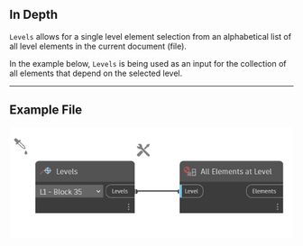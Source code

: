 ## In Depth
`Levels` allows for a single level element selection from an alphabetical list of all level elements in the current document (file).

In the example below, `Levels` is being used as an input for the collection of all elements that depend on the selected level.
___
## Example File

![Levels](./DSRevitNodesUI.Levels_img.jpg)
